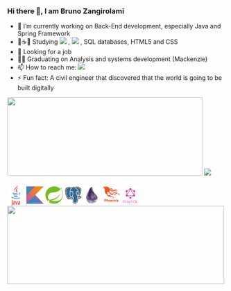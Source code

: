 ### Hi there 👋, I am Bruno Zangirolami

- 🔭 I’m currently working on Back-End development, especially Java and Spring Framework
- 🤯☕🤓 Studying <img height="18px" src="https://img.shields.io/badge/Java-ED8B00?style=for-the-badge&logo=java&logoColor=white"> , <img height="18px" src="https://img.shields.io/badge/Kotlin-0095D5?&style=for-the-badge&logo=kotlin&logoColor=white"> , SQL databases, HTML5 and CSS
- 🤔 Looking for a job
- 👨‍🎓 Graduating on Analysis and systems development (Mackenzie)
- 📫 How to reach me: <a href="https://www.linkedin.com/in/bruno-zangirolami" target="_blank"><img height="18px" src="https://img.shields.io/badge/LinkedIn-0077B5?style=for-the-badge&logo=linkedin&logoColor=white" target="_blank"></a>
- ⚡ Fun fact: A civil engineer that discovered that the world is going to be built digitally


<div>
  <a href="https://github.com/bzangi"></a>
  <img height="180em" width="450em" src="https://github-readme-stats.vercel.app/api?username=bzangi&show_icons=true&theme=merko&include_all_commits=true&count_private=true&hide_border=true"/>
  <img height="180em" src="https://github-readme-stats.vercel.app/api/top-langs/?username=bzangi&layout=compact&langs_count=7&theme=merko&hide_border=true"/>
</div>

<div style="display: inline_block"><br>
  <img align="center" alt="Bruno-Java" title="Java" height="50" width="40" src="https://raw.githubusercontent.com/devicons/devicon/master/icons/java/java-original-wordmark.svg">
  <img align="center" alt="Bruno-Kotlin" title="Kotlin" height="40" width="40" src="https://raw.githubusercontent.com/devicons/devicon/master/icons/kotlin/kotlin-original.svg">
  <img align="center" alt="Bruno-Spring" title="Spring Framework" height="40" width="40" src="https://raw.githubusercontent.com/devicons/devicon/master/icons/spring/spring-original.svg">
  <img align="center" alt="Bruno-PostgreSQL" title="PostgreSQL" height="40" width="40" src="https://raw.githubusercontent.com/devicons/devicon/master/icons/postgresql/postgresql-original.svg">
  <img align="center" alt="Bruno-Elixir" title="Elixir" height="40" width="40" src="https://raw.githubusercontent.com/devicons/devicon/master/icons/elixir/elixir-original.svg">
  <img align="center" alt="Bruno-Phx" title="Phoenix" height="40" width="40" src="https://raw.githubusercontent.com/devicons/devicon/master/icons/phoenix/phoenix-original-wordmark.svg">
  <img align="center" alt="Bruno-Graphql" title="Graphql" height="40" width="40" src="https://raw.githubusercontent.com/devicons/devicon/master/icons/graphql/graphql-plain-wordmark.svg">
</div>

<div> 
    <img height="180em" width="500em" src="https://github-readme-stats.vercel.app/api/wakatime?username=@bzangi&layout=compact&range=all_time&theme=merko&hide_border=true&hide=xml,git config, other, bash"/> 
</div>
  

  
